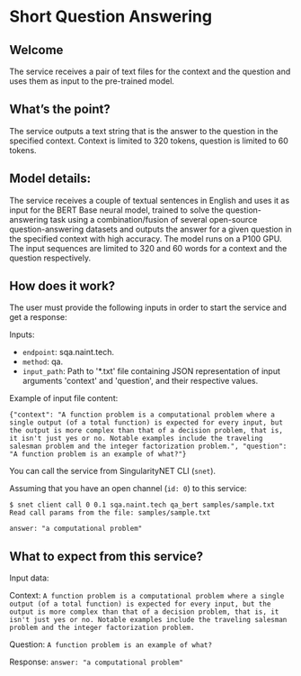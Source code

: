 # Short Question Answering


## Welcome

The service receives a pair of text files for the context and the question and uses them as input to the pre-trained model.

## What’s the point?

The service outputs a text string that is the answer to the question in the specified context.
Context is limited to 320 tokens, question is limited to 60 tokens.

## Model details:

The service receives a couple of textual sentences in English and uses it as input for the BERT Base neural model, trained to solve the question-answering task using a combination/fusion of several open-source question-answering datasets and outputs the answer for a given question in the specified context with high accuracy. The model runs on a P100 GPU. The input sequences are limited to 320 and 60 words for a context and the question respectively.

## How does it work?

The user must provide the following inputs in order to start the service and get a response:

Inputs:

 -   `endpoint`: sqa.naint.tech.
 -   `method`: qa.
 -   `input_path`: Path to '\*.txt' file containing JSON representation of input arguments 'context' and 'question', and their respective values.

Example of input file content:

```
{"context": "A function problem is a computational problem where a single output (of a total function) is expected for every input, but the output is more complex than that of a decision problem, that is, it isn't just yes or no. Notable examples include the traveling salesman problem and the integer factorization problem.", "question": "A function problem is an example of what?"}
```

You can call the service from SingularityNET CLI (`snet`).

Assuming that you have an open channel (`id: 0`) to this service:

```
$ snet client call 0 0.1 sqa.naint.tech qa_bert samples/sample.txt
Read call params from the file: samples/sample.txt

answer: "a computational problem"
```

## What to expect from this service?

Input data:

Context: `A function problem is a computational problem where a single output (of a total function) is expected for every input, but the output is more complex than that of a decision problem, that is, it isn't just yes or no. Notable examples include the traveling salesman problem and the integer factorization problem.`

Question: `A function problem is an example of what?`

Response:
`answer: "a computational problem"`
